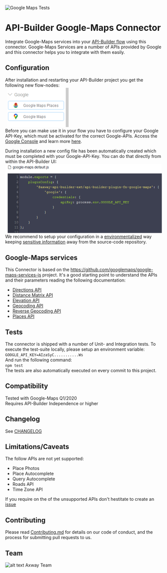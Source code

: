 ![Google Maps Tests](https://github.com/Axway-API-Builder-Ext/api-builder-extras/workflows/Google%20Maps%20Tests/badge.svg)

# API-Builder Google-Maps Connector

Integrate Google-Maps services into your [API-Builder flow][1] using this connector. Google-Maps Services are a number of APIs provided by Google and this connector helps you to integrate with them easily.

## Configuration

After installation and restarting your API-Builder project you get the following new flow-nodes:  
![Node][img1]   
Before you can make use it in your flow you have to configure your Google API-Key, which must be activated for the correct Google-APIs. Access the [Google Console][6] and learn more [here][7].  

During installation a new config file has been automatically created which must be completed with your Google-API-Key. You can do that directly from within the API-Builder UI:  
![Config][img3]  
We recommend to setup your configuration in a [environmentalized][4] way keeping [sensitive information][5] away from the source-code repository.

## Google-Maps services
This Connector is based on the https://github.com/googlemaps/google-maps-services-js project. It's a good starting point to understand the APIs and their parameters reading the following documentation:   

- [Directions API](https://developers.google.com/maps/documentation/directions/start)
- [Distance Matrix API](https://developers.google.com/maps/documentation/distance-matrix/start)
- [Elevation API](https://developers.google.com/maps/documentation/elevation/)
- [Geocoding API](https://developers.google.com/maps/documentation/geocoding/)
- [Reverse Geocoding API](https://developers.google.com/maps/documentation/geocoding/start#reverse)
- [Places API](https://developers.google.com/places/web-service/)

## Tests
The connector is shipped with a number of Unit- and Integration tests. To execute the test-suite locally, please setup an environment variable:  
`GOOGLE_API_KEY=AIzaSyC...........Ws`  
And run the following command:  
`npm test`  
The tests are also automatically executed on every commit to this project.  

## Compatibility
Tested with Google-Maps Q1/2020  
Requires API-Builder Independence or higher

## Changelog
See [CHANGELOG](CHANGELOG.md)

## Limitations/Caveats
The follow APIs are not yet supported:
- Place Photos
- Place Autocomplete
- Query Autocomplete
- Roads API
- Time Zone API

If you require on the of the unsupported APIs don't hestitate to create an [issue][3]

## Contributing

Please read [Contributing.md](https://github.com/Axway-API-Management-Plus/Common/blob/master/Contributing.md) for details on our code of conduct, and the process for submitting pull requests to us.  

## Team

![alt text][Axwaylogo] Axway Team

[Axwaylogo]: https://github.com/Axway-API-Management/Common/blob/master/img/AxwayLogoSmall.png  "Axway logo"

[1]: https://docs.axway.com/bundle/api-builder/page/docs/developer_guide/flows/index.html
[2]: https://docs.axway.com/bundle/api-builder/page/docs/getting_started/index.html
[3]: https://github.com/Axway-API-Builder-Ext/api-builder-extras/issues
[4]: https://docs.axway.com/bundle/api-builder/page/docs/security_guide/index.html#environmentalization
[5]: https://docs.axway.com/bundle/api-builder/page/docs/developer_guide/project/configuration/project_configuration/index.html#configuration-files
[6]: https://console.cloud.google.com
[7]: https://developers.google.com/maps/documentation/javascript/get-api-key

[img1]: imgs/google-maps-flownode.png
[img2]: imgs/google-maps-directions.png
[img3]: imgs/google-maps-config.png

